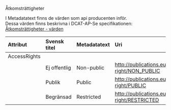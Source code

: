 Åtkomsträttigheter

I Metadatatext finns de värden som api producenten inför.<br>
Dessa värden finns beskrivna i DCAT-AP-Se specifikationen: [Åtkomsträttigheter - värden](https://docs.dataportal.se/dcat/sv/#http%3A%2F%2Fpublications.europa.eu%2Fresource%2Fauthority%2Faccess-right%2FRESTRICTED)

| Attribut | Svensk titel |Metadatatext | Uri | 
|:--------|:------------|:------------|:--------------------
| AccessRights |             |                |                     |                        
|              |Ej offentlig |Non-public       | http://publications.europa.eu/resource/authority/access-right/NON_PUBLIC                |  
|              |Publik       |Public           | http://publications.europa.eu/resource/authority/access-right/PUBLIC               |            
|              |Begränsad    |Restricted       | http://publications.europa.eu/resource/authority/access-right/RESTRICTED               
